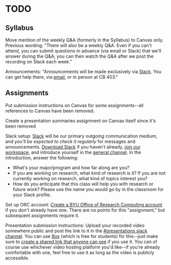 # TODO

## Syllabus

Move mention of the weekly Q&A (formerly in the Syllabus) to Canvas only. Previous wording: "There will also be a weekly Q&A. Even if you can't attend, you can submit questions in advance (via email or Slack) that we'll answer during the Q&A; you can then watch the Q&A after we post the recording on Slack each week."

Announcements: "Announcements will be made exclusively via [Slack](https://byu-sci-comp.slack.com). You can get help there, via [email](mailto:scicompcourse@byu.edu), or in person at CB 403."



## Assignments

Put submission instructions on Canvas for some assignments--all references to Canvas have been removed.

Create a presentation summaries assignment on Canvas itself since it's been removed

Slack setup:
[Slack](https://slack.com/resources/using-slack/how-to-use-slack) will be our primary outgoing communication medium, and *you'll be expected to check it regularly* for messages and announcements. [Download Slack](https://slack.com/downloads) if you haven't already, [join our workspace](https://join.slack.com/t/byuscientific-8nt2310/shared_invite/zt-29t7uf41d-wmJCbRnnAutgBm4IL0cY3Q), and introduce yourself in the [general channel](https://byu-sci-comp.slack.com/channels/general). In the introduction, answer the following:
- What's your major/program and how far along are you?
- If you are working on research, what kind of research is it? If you are not currently working on research, what kind of topics interest you?
- How do you anticipate that this class will help you with research or future work?
Please use the name you would go by in the classroom for your Slack profile.

Set up ORC account:
[Create a BYU Office of Research Computing account](https://rc.byu.edu/account/create/) if you don't already have one. There are no points for this "assignment," but subsequent assignments require it.

Presentation submission instructions:
Upload your recorded video somewhere public and post the link to it in the [#presentations slack channel](https://byu-sci-comp.slack.com/channels/presentations). You can use [Box](https://box.byu.edu) (which is free for students) for this--just make sure to [create a shared link that anyone can see](https://support.box.com/hc/en-us/articles/360043697094-Creating-Shared-Links) if you use it. You can of course use whichever video hosting platform you'd like--if you're already comfortable with one, feel free to use it as long as the video is publicly accessible.


